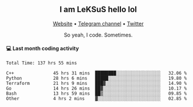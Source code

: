 <h2 align="center">I am LeKSuS hello lol</h2>
<div align="center">
  <a href="https://leksus.net">Website</a> •
  <a href="https://t.me/leksus_was_here">Telegram channel</a> •
  <a href="https://twitter.com/___LeKSuS___">Twitter</a>
</div>
<p align="center">So yeah, I code. Sometimes.</p>

#### :computer: Last month coding activity
<!--START_SECTION:waka-->

```text
Total Time: 137 hrs 55 mins

C++               45 hrs 31 mins  ████████░░░░░░░░░░░░░░░░░   32.06 %
Python            28 hrs 6 mins   █████░░░░░░░░░░░░░░░░░░░░   19.80 %
Terraform         21 hrs 9 mins   ███▓░░░░░░░░░░░░░░░░░░░░░   14.90 %
Go                14 hrs 26 mins  ██▓░░░░░░░░░░░░░░░░░░░░░░   10.17 %
Bash              13 hrs 59 mins  ██▒░░░░░░░░░░░░░░░░░░░░░░   09.85 %
Other             4 hrs 2 mins    ▓░░░░░░░░░░░░░░░░░░░░░░░░   02.85 %
```

<!--END_SECTION:waka-->

<!-- flag{4_l0t_0f_1nter35t1ng_th1ng5_4r3_1n_publ1c_d0m41n} -->
